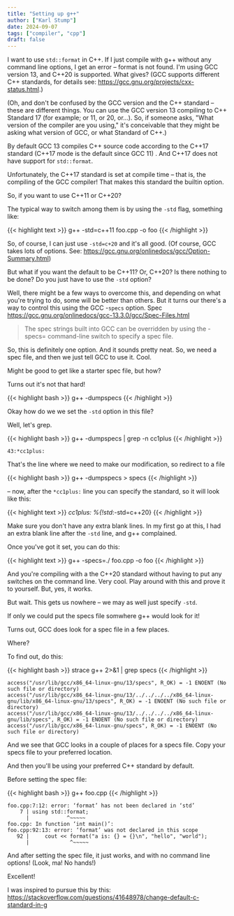 ```yaml
---
title: "Setting up g++"
author: ["Karl Stump"]
date: 2024-09-07
tags: ["compiler", "cpp"]
draft: false
---
```


I want to use `std::format` in C++. If I just compile with g++ without any command line options, I get
an error &#x2013; format is not found. I'm using GCC version 13, and C++20 is supported. What gives? (GCC
supports different C++ standards, for details see: <https://gcc.gnu.org/projects/cxx-status.html>.)

(Oh, and don't be confused by the GCC version and the C++ standard &#x2013; these are different
things. You can use the GCC version 13 compiling to C++ Standard 17 (for example; or 11, or 20,
or&#x2026;). So, if someone asks, "What version of the compiler are you using," it's conceivable that
they might be asking what version of GCC, or what Standard of C++.)

By default GCC 13 compiles C++ source code according to the C++17 standard (C++17 mode is the default since
GCC 11) . And C++17 does not have support for `std::format`.

Unfortunately, the C++17 standard is set at compile time &#x2013; that is, the compiling of the GCC
compiler! That makes this standard the  builtin option.

So, if you want to use C++11 or C++20?

The typical way to switch among them is by using the `-std` flag, something like:

{{< highlight text >}}
g++ -std=c++11 foo.cpp -o foo
{{< /highlight >}}

So, of course, I can just use `-std=c+20` and it's all good. (Of course, GCC takes lots of options. See: <https://gcc.gnu.org/onlinedocs/gcc/Option-Summary.html>)

But what if you want the default to be C++11? Or, C++20? Is there nothing to be done? Do you just have to use the `-std` option?

Well, there might be a few ways to overcome this, and depending on what you're trying to do, some
will be better than others. But it turns our there's a way to control this using the GCC -`specs`
option. Spec <https://gcc.gnu.org/onlinedocs/gcc-13.3.0/gcc/Spec-Files.html>

> The spec strings built into GCC can be overridden by using the -specs= command-line switch to specify a spec file.

So, this is definitely one option. And it sounds pretty neat. So, we need a spec file, and then we
just tell GCC to use it. Cool.

Might be good to get like a starter spec file, but how?

Turns out it's not that hard!

{{< highlight bash >}}
g++ -dumpspecs
{{< /highlight >}}

Okay how do we we set the `-std` option in this file?

Well, let's grep.

{{< highlight bash >}}
g++ -dumpspecs | grep -n cc1plus
{{< /highlight >}}

```text
43:*cc1plus:
```

That's the line where we need to make our modification, so redirect to a file

{{< highlight bash >}}
g++ -dumpspecs > specs
{{< /highlight >}}

&#x2013; now, after the `*cc1plus:` line you can specify the standard, so it will look like this:

{{< highlight text >}}
*cc1plus:
%{!std*:-std=c++20}
{{< /highlight >}}

Make sure you don't have any extra blank lines. In my first go at this, I had an extra blank line
after the `-std` line, and g++ complained.

Once you've got it set, you can do this:

{{< highlight text >}}
g++ -specs=./<myspecs file> foo.cpp -o foo
{{< /highlight >}}

And you're compiling with a the C++20 standard without having to put any switches on the command
line. Very cool. Play around with this and prove it to yourself. But, yes, it works.

But wait. This gets us nowhere &#x2013; we may as well just specify `-std`.

If only we could put the specs file somwhere g++ would look for it!

Turns out, GCC does look for a spec file in a few places.

Where?

To find out, do this:

{{< highlight bash >}}
strace g++ 2>&1 | grep specs
{{< /highlight >}}

```text
access("/usr/lib/gcc/x86_64-linux-gnu/13/specs", R_OK) = -1 ENOENT (No such file or directory)
access("/usr/lib/gcc/x86_64-linux-gnu/13/../../../../x86_64-linux-gnu/lib/x86_64-linux-gnu/13/specs", R_OK) = -1 ENOENT (No such file or directory)
access("/usr/lib/gcc/x86_64-linux-gnu/13/../../../../x86_64-linux-gnu/lib/specs", R_OK) = -1 ENOENT (No such file or directory)
access("/usr/lib/gcc/x86_64-linux-gnu/specs", R_OK) = -1 ENOENT (No such file or directory)
```

And we see that GCC looks in a couple of places for a specs file. Copy your specs file to your preferred location.

And then you'll be using your preferred C++ standard by default.

Before setting the spec file:

{{< highlight bash >}}
g++ foo.cpp
{{< /highlight >}}

```text
foo.cpp:7:12: error: ‘format’ has not been declared in ‘std’
    7 | using std::format;
      |            ^~~~~~
foo.cpp: In function ‘int main()’:
foo.cpp:92:13: error: ‘format’ was not declared in this scope
   92 |     cout << format("a is: {} = {}\n", "hello", "world");
      |             ^~~~~~
```

And after setting the spec file, it just works, and with no command line options! (Look, ma! No hands!)

Excellent!

I was inspired to pursue this by this:  <https://stackoverflow.com/questions/41648978/change-default-c-standard-in-g>
